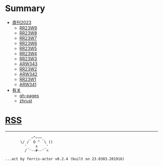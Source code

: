 # Summary

- [周刊2023](./2023/README.md)
    + [RR23W9](./2023/RR23W9.md)
    + [RR23W8](./2023/RR23W8.md)
    + [RR23W7](./2023/RR23W7.md)
    + [RR23W6](./2023/RR23W6.md)
    + [RR23W5](./2023/RR23W5.md)
    + [RR23W4](./2023/RR23W4.md)
    + [RR23W3](./2023/RR23W3.md)
    + [ARW343](./2023/ARW343.md)
    + [RR23W2](./2023/RR23W2.md)
    + [ARW342](./2023/ARW342.md)
    + [RR23W1](./2023/RR23W1.md)
    + [ARW341](./2023/ARW341.md)
- [有关](./abt/README.md)
    + [gh-pages](./abt/gh-pages.md)
    + [zhrust](./abt/zhrust.md)


# [RSS](rss.xml)

---

```
           _~^~∽~_
       \/ /  O ^  \ ()
         '_   ∧   _'
         / '--#--' <

...act by ferris-actor v0.2.4 (built on 23.0303.201916)
```